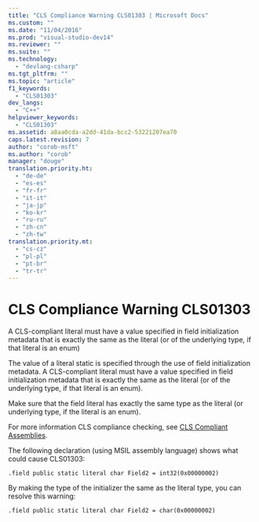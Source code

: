 ```yaml
---
title: "CLS Compliance Warning CLS01303 | Microsoft Docs"
ms.custom: ""
ms.date: "11/04/2016"
ms.prod: "visual-studio-dev14"
ms.reviewer: ""
ms.suite: ""
ms.technology: 
  - "devlang-csharp"
ms.tgt_pltfrm: ""
ms.topic: "article"
f1_keywords: 
  - "CLS01303"
dev_langs: 
  - "C++"
helpviewer_keywords: 
  - "CLS01303"
ms.assetid: a8aa0cda-a2dd-41da-bcc2-53221207ea70
caps.latest.revision: 7
author: "corob-msft"
ms.author: "corob"
manager: "douge"
translation.priority.ht: 
  - "de-de"
  - "es-es"
  - "fr-fr"
  - "it-it"
  - "ja-jp"
  - "ko-kr"
  - "ru-ru"
  - "zh-cn"
  - "zh-tw"
translation.priority.mt: 
  - "cs-cz"
  - "pl-pl"
  - "pt-br"
  - "tr-tr"
---
```

# CLS Compliance Warning CLS01303
A CLS-compliant literal must have a value specified in field initialization metadata that is exactly the same as the literal (or of the underlying type, if that literal is an enum)  
  
 The value of a literal static is specified through the use of field initialization metadata. A CLS-compliant literal must have a value specified in field initialization metadata that is exactly the same as the literal (or of the underlying type, if that literal is an enum).  
  
 Make sure that the field literal has exactly the same type as the literal (or underlying type, if the literal is an enum).  
  
 For more information CLS compliance checking, see [CLS Compliant Assemblies](http://msdn.microsoft.com/en-us/3320b57e-ea55-4697-a17d-f509a36a3c93).  
  
 The following declaration (using MSIL assembly language) shows what could cause CLS01303:  
  
```  
.field public static literal char Field2 = int32(0x00000002)  
```  
  
 By making the type of the initializer the same as the literal type, you can resolve this warning:  
  
```  
.field public static literal char Field2 = char(0x00000002)  
```